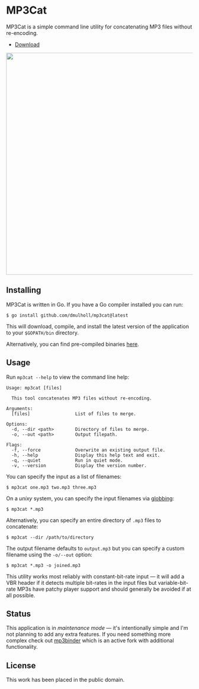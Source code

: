# MP3Cat

[1]: http://www.dmulholl.com/dev/mp3cat.html
[2]: https://github.com/dmulholl/mp3cat/releases
[3]: https://github.com/crra/mp3binder
[4]: https://en.wikipedia.org/wiki/Glob_(programming)
[5]: https://github.com/crra/mp3binder


MP3Cat is a simple command line utility for concatenating MP3 files without re-encoding.

* [Download][2]

<p align="center">
    <img src="mp3cat.png" width="600px">
</p>



## Installing

MP3Cat is written in Go. If you have a Go compiler installed you can run:

    $ go install github.com/dmulholl/mp3cat@latest

This will download, compile, and install the latest version of the application
to your `$GOPATH/bin` directory.

Alternatively, you can find pre-compiled binaries [here][2].



## Usage

Run `mp3cat --help` to view the command line help:

    Usage: mp3cat [files]

      This tool concatenates MP3 files without re-encoding.

    Arguments:
      [files]                 List of files to merge.

    Options:
      -d, --dir <path>        Directory of files to merge.
      -o, --out <path>        Output filepath.

    Flags:
      -f, --force             Overwrite an existing output file.
      -h, --help              Display this help text and exit.
      -q, --quiet             Run in quiet mode.
      -v, --version           Display the version number.

You can specify the input as a list of filenames:

    $ mp3cat one.mp3 two.mp3 three.mp3

On a *unixy* system, you can specify the input filenames via [globbing][4]:

    $ mp3cat *.mp3

Alternatively, you can specify an entire directory of `.mp3` files to concatenate:

    $ mp3cat --dir /path/to/directory

The output filename defaults to `output.mp3` but you can specify a custom filename using the `-o/--out` option:

    $ mp3cat *.mp3 -o joined.mp3

This utility works most reliably with constant-bit-rate input &mdash; it will add a VBR header if it detects multiple bit-rates in the input files but variable-bit-rate MP3s have patchy player support and should generally be avoided if at all possible.



## Status

This application is in *maintenance mode* &mdash; it's intentionally simple and I'm not planning to add any extra features.
If you need something more complex check out [mp3binder][5] which is an active fork with additional functionality.



## License

This work has been placed in the public domain.
